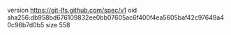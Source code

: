 version https://git-lfs.github.com/spec/v1
oid sha256:db958bd676109832ee0bb07605ac6f400f4ea5605baf42c97649a40c96b7d0b5
size 558
